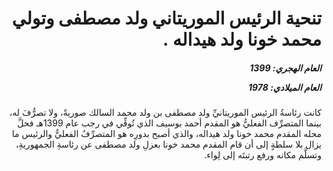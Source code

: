 <h1 dir="rtl">تنحية الرئيس الموريتاني ولد مصطفى وتولي محمد خونا ولد هيداله .</h1>

<h5 dir="rtl">العام الهجري:  1399

العام الميلادي: 1978

</h5>

<p dir="rtl">كانت رئاسةُ الرئيس الموريتانيِّ ولد مصطفى بن ولد محمد السالك صوريةً، ولا تصرُّفَ له، بينما المتصرِّف الفعليُّ هو المقدم أحمد بوسيف الذي تُوفِّي في رجب عام 1399هـ فحلَّ محله المقدم محمد خونا ولد هيداله، والذي أصبح بدورِه هو المتصرِّفُ الفعليُّ والرئيس ما يزال بلا سلطةٍ إلى أن قام المقدم محمد خونا بعزلِ ولد مصطفى عن رئاسةِ الجمهوريةِ، وتسلَّم مكانه ورفع رتبتَه إلى لِواء.</p></br>
